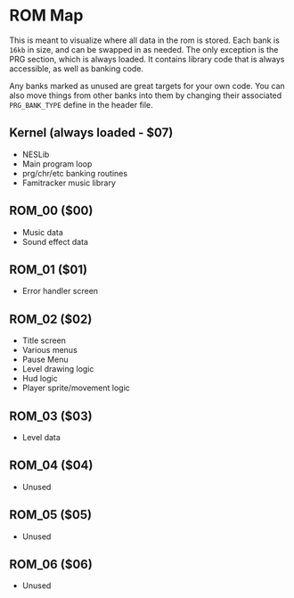 # ROM Map

This is meant to visualize where all data in the rom is stored. Each bank is `16kb` in size, and can 
be swapped in as needed. The only exception is the PRG section, which is always loaded. It contains
library code that is always accessible, as well as banking code. 

Any banks marked as unused are great targets for your own code. You can also move things from other
banks into them by changing their associated `PRG_BANK_TYPE` define in the header file.


## Kernel (always loaded - $07)
- NESLib
- Main program loop
- prg/chr/etc banking routines
- Famitracker music library

## ROM_00 ($00)
- Music data
- Sound effect data

## ROM_01 ($01)
- Error handler screen

## ROM_02 ($02)
- Title screen
- Various menus
- Pause Menu
- Level drawing logic
- Hud logic
- Player sprite/movement logic

## ROM_03 ($03)
- Level data

## ROM_04 ($04)
- Unused

## ROM_05 ($05)
- Unused

## ROM_06 ($06)
- Unused
